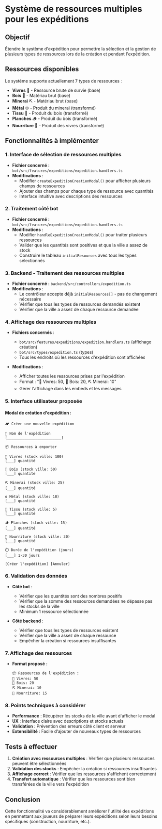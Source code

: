 # Système de ressources multiples pour les expéditions

## Objectif
Étendre le système d'expédition pour permettre la sélection et la gestion de plusieurs types de ressources lors de la création et pendant l'expédition.

## Ressources disponibles
Le système supporte actuellement 7 types de ressources :
- **Vivres** 🍞 - Ressource brute de survie (base)
- **Bois** 🌲 - Matériau brut (base)
- **Minerai** ⛏️ - Matériau brut (base)
- **Métal** ⚙️ - Produit du minerai (transformé)
- **Tissu** 🧵 - Produit du bois (transformé)
- **Planches** 🪵 - Produit du bois (transformé)
- **Nourriture** 🍖 - Produit des vivres (transformé)

## Fonctionnalités à implémenter

### 1. Interface de sélection de ressources multiples
- **Fichier concerné** : `bot/src/features/expeditions/expedition.handlers.ts`
- **Modifications** :
  - Modifier `createExpeditionCreationModal()` pour afficher plusieurs champs de ressources
  - Ajouter des champs pour chaque type de ressource avec quantités
  - Interface intuitive avec descriptions des ressources

### 2. Traitement côté bot
- **Fichier concerné** : `bot/src/features/expeditions/expedition.handlers.ts`
- **Modifications** :
  - Modifier `handleExpeditionCreationModal()` pour traiter plusieurs ressources
  - Valider que les quantités sont positives et que la ville a assez de stock
  - Construire le tableau `initialResources` avec tous les types sélectionnés

### 3. Backend - Traitement des ressources multiples
- **Fichier concerné** : `backend/src/controllers/expedition.ts`
- **Modifications** :
  - Le contrôleur accepte déjà `initialResources[]` - pas de changement nécessaire
  - Vérifier que tous les types de ressources demandés existent
  - Vérifier que la ville a assez de chaque ressource demandée

### 4. Affichage des ressources multiples
- **Fichiers concernés** :
  - `bot/src/features/expeditions/expedition.handlers.ts` (affichage création)
  - `bot/src/types/expedition.ts` (types)
  - Tous les endroits où les ressources d'expédition sont affichées

- **Modifications** :
  - Afficher toutes les ressources prises par l'expédition
  - Format : "🍞 Vivres: 50, 🌲 Bois: 20, ⛏️ Minerai: 10"
  - Gérer l'affichage dans les embeds et les messages

### 5. Interface utilisateur proposée

#### Modal de création d'expédition :
```
🏕️ Créer une nouvelle expédition

📝 Nom de l'expédition
[_________________________]

📦 Ressources à emporter

🍞 Vivres (stock ville: 100)
[___] quantité

🌲 Bois (stock ville: 50)
[___] quantité

⛏️ Minerai (stock ville: 25)
[___] quantité

⚙️ Métal (stock ville: 10)
[___] quantité

🧵 Tissu (stock ville: 5)
[___] quantité

🪵 Planches (stock ville: 15)
[___] quantité

🍖 Nourriture (stock ville: 30)
[___] quantité

⏱️ Durée de l'expédition (jours)
[___] 1-30 jours

[Créer l'expédition] [Annuler]
```

### 6. Validation des données
- **Côté bot** :
  - Vérifier que les quantités sont des nombres positifs
  - Vérifier que la somme des ressources demandées ne dépasse pas les stocks de la ville
  - Minimum 1 ressource sélectionnée

- **Côté backend** :
  - Vérifier que tous les types de ressources existent
  - Vérifier que la ville a assez de chaque ressource
  - Empêcher la création si ressources insuffisantes

### 7. Affichage des ressources
- **Format proposé** :
  ```
  📦 Ressources de l'expédition :
  🍞 Vivres: 50
  🌲 Bois: 20
  ⛏️ Minerai: 10
  🍖 Nourriture: 15
  ```

### 8. Points techniques à considérer
- **Performance** : Récupérer les stocks de la ville avant d'afficher le modal
- **UX** : Interface claire avec descriptions et stocks actuels
- **Validation** : Prévention des erreurs côté client et serveur
- **Extensibilité** : Facile d'ajouter de nouveaux types de ressources

## Tests à effectuer
1. **Création avec ressources multiples** : Vérifier que plusieurs ressources peuvent être sélectionnées
2. **Validation des stocks** : Empêcher la création si ressources insuffisantes
3. **Affichage correct** : Vérifier que les ressources s'affichent correctement
4. **Transfert automatique** : Vérifier que les ressources sont bien transférées de la ville vers l'expédition

## Conclusion
Cette fonctionnalité va considérablement améliorer l'utilité des expéditions en permettant aux joueurs de préparer leurs expéditions selon leurs besoins spécifiques (construction, nourriture, etc.).
